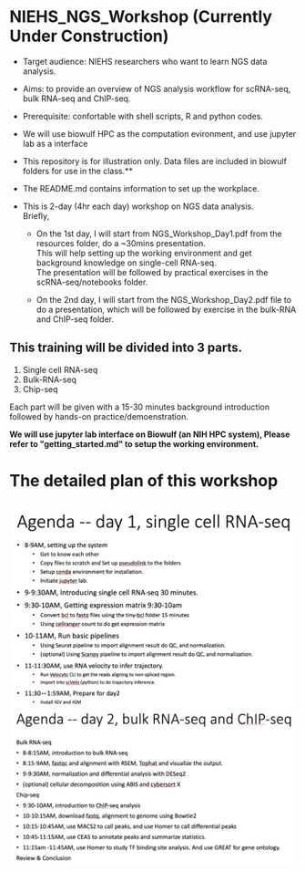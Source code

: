 # NIEHS_NGS_Workshop (Currently Under Construction)<br>
* Target audience: NIEHS researchers who want to learn NGS data analysis.
* Aims: to provide an overview of NGS analysis workflow for scRNA-seq, bulk RNA-seq and ChIP-seq. <br>
* Prerequisite: confortable with shell scripts, R and python codes.  
* We will use biowulf HPC as the computation evironment, and use jupyter lab as a interface  <br>
* This repository is for illustration only. Data files are included in biowulf folders for use in the class.**<br>
* The README.md contains information to set up the workplace. <br>

* This is 2-day (4hr each day) workshop on NGS data analysis.<br> 
Briefly, <br>

   * On the 1st day, I will start from NGS_Workshop_Day1.pdf from the resources folder, do a ~30mins presentation.<br>
This will help setting up the working environment and get background knowledge on single-cell RNA-seq. <br>
The presentation will be followed by practical exercises in the scRNA-seq/notebooks folder.<br>
 
   * On the 2nd day, I will start from the NGS_Workshop_Day2.pdf file to do a presentation, which will be followed by exercise in the bulk-RNA and ChIP-seq folder. 


## This training will be divided into 3 parts. 

1. Single cell RNA-seq <br> 
2. Bulk-RNA-seq <br>
3. Chip-seq<br>

Each part will be given with a 15-30 minutes background introduction followed by hands-on practice/demoenstration. 

**We will use jupyter lab interface on Biowulf (an NIH HPC system), Please refer to "getting_started.md" to setup the working environment.**

# The detailed plan of this workshop
<br>
<img src="resources/day1schedule.png">
<br>
<img src="resources/day2schedule.png">
